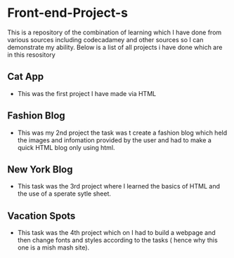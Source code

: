 # Front-end-Project-s
This is a repository of the combination of learning which I have done from various sources including codecadamey and other sources so I can demonstrate my ability.
Below is a list of all projects i have done which are in this resository


## Cat App 
- This was the first project I have made via HTML 

## Fashion Blog 
- This was my  2nd project the task was t create a fashion blog which held the images and infomation provided by the user and had to make a quick HTML blog only using html.

## New York Blog 

- This task was the 3rd project where I learned the basics of HTML and the use of a sperate sytle sheet. 


## Vacation Spots 
- This task was the 4th project which on I had to build a webpage and then change fonts and styles according to the tasks ( hence why this one is a mish mash site).
